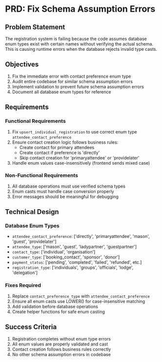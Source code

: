 # PRD: Fix Schema Assumption Errors

## Problem Statement
The registration system is failing because the code assumes database enum types exist with certain names without verifying the actual schema. This is causing runtime errors when the database rejects invalid type casts.

## Objectives
1. Fix the immediate error with contact preference enum type
2. Audit entire codebase for similar schema assumption errors
3. Implement validation to prevent future schema assumption errors
4. Document all database enum types for reference

## Requirements

### Functional Requirements
1. Fix `upsert_individual_registration` to use correct enum type `attendee_contact_preference`
2. Ensure contact creation logic follows business rules:
   - Create contact for primary attendees
   - Create contact if preference is 'directly'
   - Skip contact creation for 'primaryattendee' or 'providelater'
3. Handle enum values case-insensitively (frontend sends mixed case)

### Non-Functional Requirements
1. All database operations must use verified schema types
2. Enum casts must handle case conversion properly
3. Error messages should be meaningful for debugging

## Technical Design

### Database Enum Types
- `attendee_contact_preference`: ['directly', 'primaryattendee', 'mason', 'guest', 'providelater']
- `attendee_type`: ['mason', 'guest', 'ladypartner', 'guestpartner']
- `contact_type`: ['individual', 'organisation']
- `customer_type`: ['booking_contact', 'sponsor', 'donor']
- `payment_status`: ['pending', 'completed', 'failed', 'refunded', etc.]
- `registration_type`: ['individuals', 'groups', 'officials', 'lodge', 'delegation']

### Fixes Required
1. Replace `contact_preference_type` with `attendee_contact_preference`
2. Ensure all enum casts use LOWER() for case-insensitive matching
3. Add validation before database operations
4. Create helper functions for safe enum casting

## Success Criteria
1. Registration completes without enum type errors
2. All enum values are properly validated and cast
3. Contact creation follows business rules correctly
4. No other schema assumption errors in codebase